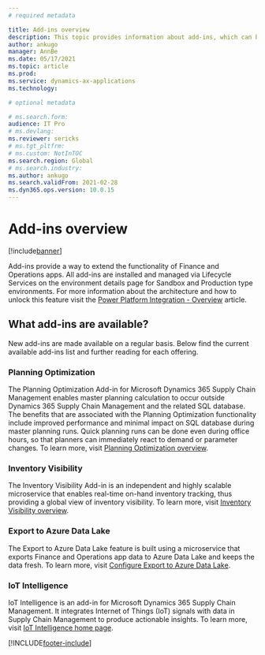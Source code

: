 ```yaml
---
# required metadata

title: Add-ins overview
description: This topic provides information about add-ins, which can be used to extend the functionality of Finance and Operations apps.
author: ankugo
manager: AnnBe
ms.date: 05/17/2021
ms.topic: article
ms.prod:
ms.service: dynamics-ax-applications
ms.technology: 

# optional metadata

# ms.search.form:
audience: IT Pro
# ms.devlang: 
ms.reviewer: sericks
# ms.tgt_pltfrm: 
# ms.custom: NotInTOC
ms.search.region: Global
# ms.search.industry:
ms.author: ankugo
ms.search.validFrom: 2021-02-28
ms.dyn365.ops.version: 10.0.15
---
```


# Add-ins overview

[!include[banner](../includes/banner.md)]

Add-ins provide a way to extend the functionality of Finance and Operations apps. All add-ins are installed and managed via Lifecycle Services on the environment details page for Sandbox and Production type environments.  For more information about the architecture and how to unlock this feature visit the [Power Platform Integration - Overview](overview.md) article.

## What add-ins are available?
New add-ins are made available on a regular basis.  Below find the current available add-ins list and further reading for each offering.


### Planning Optimization
The Planning Optimization Add-in for Microsoft Dynamics 365 Supply Chain Management enables master planning calculation to occur outside Dynamics 365 Supply Chain Management and the related SQL database. The benefits that are associated with the Planning Optimization functionality include improved performance and minimal impact on SQL database during master planning runs. Quick planning runs can be done even during office hours, so that planners can immediately react to demand or parameter changes.  To learn more, visit [Planning Optimization overview](https://docs.microsoft.com/dynamics365/supply-chain/master-planning/planning-optimization/planning-optimization-overview).

### Inventory Visibility
The Inventory Visibility Add-in is an independent and highly scalable microservice that enables real-time on-hand inventory tracking, thus providing a global view of inventory visibility. To learn more, visit [Inventory Visibility overview](https://docs.microsoft.com/dynamics365/supply-chain/inventory/inventory-visibility). 

### Export to Azure Data Lake
The Export to Azure Data Lake feature is built using a microservice that exports Finance and Operations app data to Azure Data Lake and keeps the data fresh.  To learn more, visit [Configure Export to Azure Data Lake](https://docs.microsoft.com/dynamics365/fin-ops-core/dev-itpro/data-entities/configure-export-data-lake).

### IoT Intelligence 
IoT Intelligence is an add-in for Microsoft Dynamics 365 Supply Chain Management. It integrates Internet of Things (IoT) signals with data in Supply Chain Management to produce actionable insights. To learn more, visit [IoT Intelligence home page](https://docs.microsoft.com/dynamics365/supply-chain/iot/iot-intelligence-home-page).


[!INCLUDE[footer-include](../../../includes/footer-banner.md)]